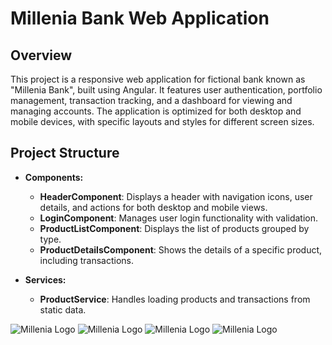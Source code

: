 # Millenia Bank Web Application

## Overview

This project is a responsive web application for fictional bank known as "Millenia Bank", built using Angular. It features user authentication, portfolio management, transaction tracking, and a dashboard for viewing and managing accounts. The application is optimized for both desktop and mobile devices, with specific layouts and styles for different screen sizes.

## Project Structure

- **Components:**
  - **HeaderComponent**: Displays a header with navigation icons, user details, and actions for both desktop and mobile views.
  - **LoginComponent**: Manages user login functionality with validation.
  - **ProductListComponent**: Displays the list of products grouped by type.
  - **ProductDetailsComponent**: Shows the details of a specific product, including transactions.

- **Services:**
  - **ProductService**: Handles loading products and transactions from static data.


![Millenia Logo](src/assets/images/icons/image001.png)
![Millenia Logo](src/assets/images/icons/image002.png)
![Millenia Logo](src/assets/images/icons/image003.png)
![Millenia Logo](src/assets/images/icons/image004.png)
